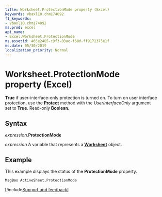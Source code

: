 ```yaml
---
title: Worksheet.ProtectionMode property (Excel)
keywords: vbaxl10.chm174092
f1_keywords:
- vbaxl10.chm174092
ms.prod: excel
api_name:
- Excel.Worksheet.ProtectionMode
ms.assetid: 465e2405-c9f3-83ac-f68d-ff9172375e1f
ms.date: 05/30/2019
localization_priority: Normal
---
```



# Worksheet.ProtectionMode property (Excel)

**True** if user-interface-only protection is turned on. To turn on user interface protection, use the **[Protect](Excel.Worksheet.Protect.md)** method with the _UserInterfaceOnly_ argument set to **True**. Read-only **Boolean**.


## Syntax

_expression_.**ProtectionMode**

_expression_ A variable that represents a **[Worksheet](Excel.Worksheet.md)** object.


## Example

This example displays the status of the **ProtectionMode** property.

```vb
MsgBox ActiveSheet.ProtectionMode
```



[!include[Support and feedback](~/includes/feedback-boilerplate.md)]